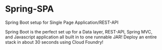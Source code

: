 Spring-SPA
==========

 Spring Boot setup for Single Page Application/REST-API
 
 Spring Boot is the perfect set up for a Data layer, REST-API, Spring MVC, 
 and Javascript application all built in to one runnable JAR! 
 Deploy an entire stack in about 30 seconds using Cloud Foundry!

